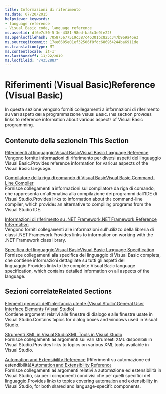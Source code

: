 ```yaml
---
title: Informazioni di riferimento
ms.date: 07/20/2015
helpviewer_keywords:
- language reference
- Visual Basic code, language reference
ms.assetid: df6e7c50-5f3e-4381-98ed-ba5c3e9fe228
ms.openlocfilehash: 705875677519c387c46301bc825d347b969a46e3
ms.sourcegitcommit: 17ee6605e01ef32506f8fdc686954244ba6911de
ms.translationtype: MT
ms.contentlocale: it-IT
ms.lasthandoff: 11/22/2019
ms.locfileid: "74352883"
---
```

# <a name="reference-visual-basic"></a><span data-ttu-id="452eb-102">Riferimenti (Visual Basic)</span><span class="sxs-lookup"><span data-stu-id="452eb-102">Reference (Visual Basic)</span></span>
<span data-ttu-id="452eb-103">In questa sezione vengono forniti collegamenti a informazioni di riferimento su vari aspetti della programmazione Visual Basic.</span><span class="sxs-lookup"><span data-stu-id="452eb-103">This section provides links to reference information about various aspects of Visual Basic programming.</span></span>  
  
## <a name="in-this-section"></a><span data-ttu-id="452eb-104">Contenuto della sezione</span><span class="sxs-lookup"><span data-stu-id="452eb-104">In This Section</span></span>  
 [<span data-ttu-id="452eb-105">Riferimenti al linguaggio Visual Basic</span><span class="sxs-lookup"><span data-stu-id="452eb-105">Visual Basic Language Reference</span></span>](../../visual-basic/language-reference/index.md)  
 <span data-ttu-id="452eb-106">Vengono fornite informazioni di riferimento per diversi aspetti del linguaggio Visual Basic.</span><span class="sxs-lookup"><span data-stu-id="452eb-106">Provides reference information for various aspects of the Visual Basic language.</span></span>  
  
 [<span data-ttu-id="452eb-107">Compilatore della riga di comando di Visual Basic</span><span class="sxs-lookup"><span data-stu-id="452eb-107">Visual Basic Command-Line Compiler</span></span>](../../visual-basic/reference/command-line-compiler/index.md)  
 <span data-ttu-id="452eb-108">Fornisce collegamenti a informazioni sul compilatore da riga di comando, che rappresenta un'alternativa alla compilazione dei programmi dall'IDE di Visual Studio.</span><span class="sxs-lookup"><span data-stu-id="452eb-108">Provides links to information about the command-line compiler, which provides an alternative to compiling programs from the Visual Studio IDE.</span></span>  
  
 [<span data-ttu-id="452eb-109">Informazioni di riferimento su .NET Framework</span><span class="sxs-lookup"><span data-stu-id="452eb-109">.NET Framework Reference Information</span></span>](../../visual-basic/reference/net-framework-reference-information.md)  
 <span data-ttu-id="452eb-110">Vengono forniti collegamenti alle informazioni sull'utilizzo della libreria di classi .NET Framework.</span><span class="sxs-lookup"><span data-stu-id="452eb-110">Provides links to information on working with the .NET Framework class library.</span></span>  
  
 [<span data-ttu-id="452eb-111">Specifica del linguaggio Visual Basic</span><span class="sxs-lookup"><span data-stu-id="452eb-111">Visual Basic Language Specification</span></span>](../../visual-basic/reference/language-specification/index.md)  
 <span data-ttu-id="452eb-112">Fornisce collegamenti alla specifica del linguaggio di Visual Basic completa, che contiene informazioni dettagliate su tutti gli aspetti del linguaggio.</span><span class="sxs-lookup"><span data-stu-id="452eb-112">Provides links to the complete Visual Basic language specification, which contains detailed information on all aspects of the language.</span></span>  
  
## <a name="related-sections"></a><span data-ttu-id="452eb-113">Sezioni correlate</span><span class="sxs-lookup"><span data-stu-id="452eb-113">Related Sections</span></span>  
 [<span data-ttu-id="452eb-114">Elementi generali dell'interfaccia utente (Visual Studio)</span><span class="sxs-lookup"><span data-stu-id="452eb-114">General User Interface Elements (Visual Studio)</span></span>](/visualstudio/ide/reference/general-user-interface-elements-visual-studio)  
 <span data-ttu-id="452eb-115">Contiene argomenti relativi alle finestre di dialogo e alle finestre usate in Visual Studio.</span><span class="sxs-lookup"><span data-stu-id="452eb-115">Contains topics for dialog boxes and windows used in Visual Studio.</span></span>  
  
 [<span data-ttu-id="452eb-116">Strumenti XML in Visual Studio</span><span class="sxs-lookup"><span data-stu-id="452eb-116">XML Tools in Visual Studio</span></span>](/visualstudio/xml-tools/xml-tools-in-visual-studio)  
 <span data-ttu-id="452eb-117">Fornisce collegamenti ad argomenti sui vari strumenti XML disponibili in Visual Studio.</span><span class="sxs-lookup"><span data-stu-id="452eb-117">Provides links to topics on various XML tools available in Visual Studio.</span></span>  
  
 <span data-ttu-id="452eb-118">[Automation and Extensibility Reference](/visualstudio/extensibility/extensibility-in-visual-studio?view=vs-2015) (Riferimenti su automazione ed estendibilità)</span><span class="sxs-lookup"><span data-stu-id="452eb-118">[Automation and Extensibility Reference](/visualstudio/extensibility/extensibility-in-visual-studio?view=vs-2015)</span></span>  
 <span data-ttu-id="452eb-119">Fornisce collegamenti ad argomenti relativi a automazione ed estensibilità in Visual Studio, sia per i componenti condivisi che per quelli specifici del linguaggio.</span><span class="sxs-lookup"><span data-stu-id="452eb-119">Provides links to topics covering automation and extensibility in Visual Studio, for both shared and language-specific components.</span></span>
